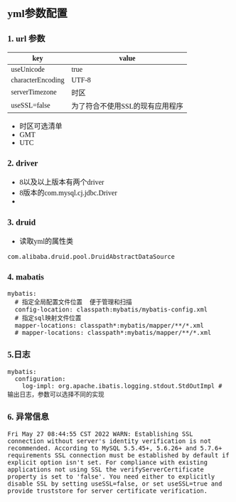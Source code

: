 <font face="Simsun" size=3>

## yml参数配置



### 1. url 参数

key | value
---|---
useUnicode | true
characterEncoding | UTF-8
serverTimezone | 时区
useSSL=false | 为了符合不使用SSL的现有应用程序

- 时区可选清单
- GMT
- UTC


### 2. driver

- 8以及以上版本有两个driver
- 8版本的com.mysql.cj.jdbc.Driver
- 

### 3. druid

- 读取yml的属性类
~~~
com.alibaba.druid.pool.DruidAbstractDataSource

~~~

### 4. mabatis

~~~
mybatis:
  # 指定全局配置文件位置  便于管理和扫描
  config-location: classpath:mybatis/mybatis-config.xml
  # 指定sql映射文件位置
  mapper-locations: classpath*:mybatis/mapper/**/*.xml
  # mapper-locations: classpath*:mybatis/mapper/**/*.xml
~~~

### 5.日志

~~~
mybatis:
  configuration:
    log-impl: org.apache.ibatis.logging.stdout.StdOutImpl # 输出日志，参数可以选择不同的实现
~~~

### 6. 异常信息

~~~
Fri May 27 08:44:55 CST 2022 WARN: Establishing SSL connection without server's identity verification is not recommended. According to MySQL 5.5.45+, 5.6.26+ and 5.7.6+ requirements SSL connection must be established by default if explicit option isn't set. For compliance with existing applications not using SSL the verifyServerCertificate property is set to 'false'. You need either to explicitly disable SSL by setting useSSL=false, or set useSSL=true and provide truststore for server certificate verification.
~~~

</font>